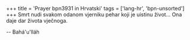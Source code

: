 +++
title = 'Prayer bpn3931 in Hrvatski'
tags = ['lang-hr', 'bpn-unsorted']
+++
Smrt nudi svakom odanom vjerniku pehar koji je uistinu život… Ona daje dar života vječnoga.

-- Bahá'u'lláh
